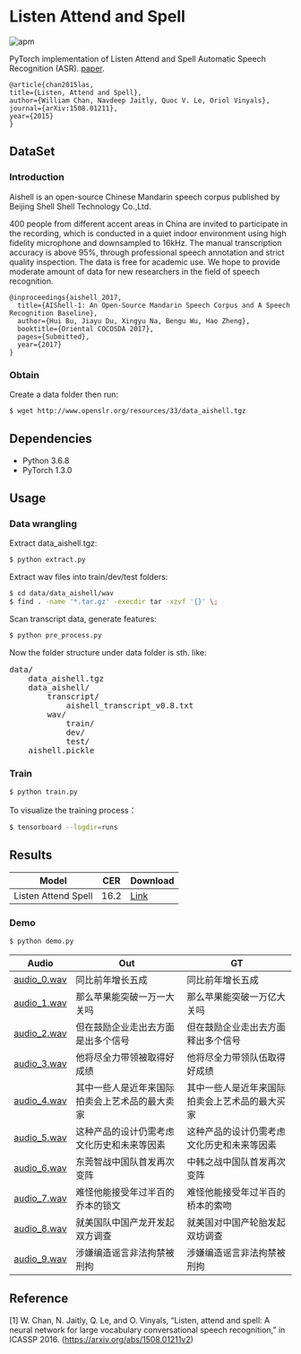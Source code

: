 # Listen Attend and Spell

![apm](https://img.shields.io/apm/l/vim-mode.svg)

PyTorch implementation of Listen Attend and Spell Automatic Speech Recognition (ASR).
[paper](https://arxiv.org/abs/1508.01211).
```
@article{chan2015las,
title={Listen, Attend and Spell},
author={William Chan, Navdeep Jaitly, Quoc V. Le, Oriol Vinyals},
journal={arXiv:1508.01211},
year={2015}
}
```
## DataSet

### Introduction
Aishell is an open-source Chinese Mandarin speech corpus published by Beijing Shell Shell Technology Co.,Ltd.

400 people from different accent areas in China are invited to participate in the recording, which is conducted in a quiet indoor environment using high fidelity microphone and downsampled to 16kHz. The manual transcription accuracy is above 95%, through professional speech annotation and strict quality inspection. The data is free for academic use. We hope to provide moderate amount of data for new researchers in the field of speech recognition.

```
@inproceedings{aishell_2017,
  title={AIShell-1: An Open-Source Mandarin Speech Corpus and A Speech Recognition Baseline},
  author={Hui Bu, Jiayu Du, Xingyu Na, Bengu Wu, Hao Zheng},
  booktitle={Oriental COCOSDA 2017},
  pages={Submitted},
  year={2017}
}
```

### Obtain
Create a data folder then run:
```bash
$ wget http://www.openslr.org/resources/33/data_aishell.tgz
```

## Dependencies
- Python 3.6.8
- PyTorch 1.3.0

## Usage

### Data wrangling
Extract data_aishell.tgz:
```bash
$ python extract.py
```

Extract wav files into train/dev/test folders:
```bash
$ cd data/data_aishell/wav
$ find . -name '*.tar.gz' -execdir tar -xzvf '{}' \;
```

Scan transcript data, generate features:
```bash
$ python pre_process.py
```

Now the folder structure under data folder is sth. like:

<pre>
data/
    data_aishell.tgz
    data_aishell/
        transcript/
            aishell_transcript_v0.8.txt
        wav/
            train/
            dev/
            test/
    aishell.pickle
</pre>

### Train
```bash
$ python train.py
```

To visualize the training process：
```bash
$ tensorboard --logdir=runs
```

## Results

|Model|CER|Download|
|---|---|---|
|Listen Attend Spell|16.2|[Link](https://github.com/foamliu/Listen-Attend-Spell/releases/download/v1.0/listen-attend-spell.pt)|


### Demo
```bash
$ python demo.py
```

|Audio|Out|GT|
|---|---|---|
|[audio_0.wav](https://github.com/foamliu/Listen-Attend-Spell/raw/master/audios/audio_0.wav)|同比前年增长五成|同比前年增长五成|
|[audio_1.wav](https://github.com/foamliu/Listen-Attend-Spell/raw/master/audios/audio_1.wav)|那么苹果能突破一万一大关吗|那么苹果能突破一万亿大关吗|
|[audio_2.wav](https://github.com/foamliu/Listen-Attend-Spell/raw/master/audios/audio_2.wav)|但在鼓励企业走出去方面是出多个信号|但在鼓励企业走出去方面释出多个信号|
|[audio_3.wav](https://github.com/foamliu/Listen-Attend-Spell/raw/master/audios/audio_3.wav)|他将尽全力带领被取得好成绩|他将尽全力带领队伍取得好成绩|
|[audio_4.wav](https://github.com/foamliu/Listen-Attend-Spell/raw/master/audios/audio_4.wav)|其中一些人是近年来国际拍卖会上艺术品的最大卖家|其中一些人是近年来国际拍卖会上艺术品的最大买家|
|[audio_5.wav](https://github.com/foamliu/Listen-Attend-Spell/raw/master/audios/audio_5.wav)|这种产品的设计仍需考虑文化历史和未来等因素|这种产品的设计仍需考虑文化历史和未来等因素|
|[audio_6.wav](https://github.com/foamliu/Listen-Attend-Spell/raw/master/audios/audio_6.wav)|东莞智战中国队首发再次变阵|中韩之战中国队首发再次变阵|
|[audio_7.wav](https://github.com/foamliu/Listen-Attend-Spell/raw/master/audios/audio_7.wav)|难怪他能接受年过半百的乔本的锁文|难怪他能接受年过半百的桥本的索吻|
|[audio_8.wav](https://github.com/foamliu/Listen-Attend-Spell/raw/master/audios/audio_8.wav)|就美国队中国产龙开发起双方调查|就美国对中国产轮胎发起双坊调查|
|[audio_9.wav](https://github.com/foamliu/Listen-Attend-Spell/raw/master/audios/audio_9.wav)|涉嫌编造谣言非法拘禁被刑拘|涉嫌编造谣言非法拘禁被刑拘|

## Reference
[1] W. Chan, N. Jaitly, Q. Le, and O. Vinyals, “Listen, attend and spell: A neural network for large vocabulary conversational speech recognition,” in ICASSP 2016. (https://arxiv.org/abs/1508.01211v2)

